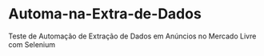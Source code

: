 # Automa-na-Extra-de-Dados
Teste de Automação de Extração de Dados em Anúncios no Mercado Livre com Selenium
